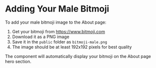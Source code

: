 # Adding Your Male Bitmoji

To add your male bitmoji image to the About page:

1. Get your bitmoji from https://www.bitmoji.com
2. Download it as a PNG image
3. Save it in the `public` folder as `bitmoji-male.png`
4. The image should be at least 192x192 pixels for best quality

The component will automatically display your bitmoji on the About page hero section.

